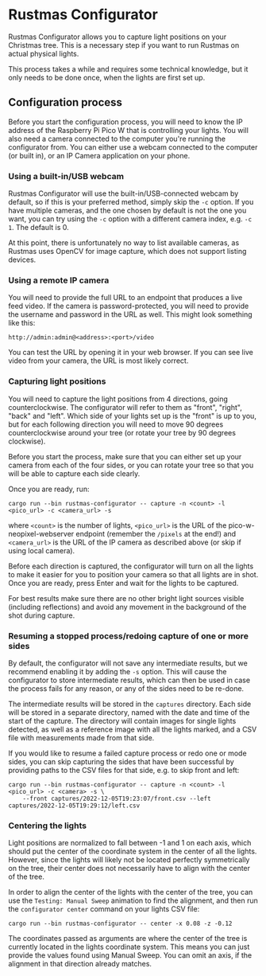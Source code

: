 Rustmas Configurator
====================

Rustmas Configurator allows you to capture light positions on your Christmas tree. This is
a necessary step if you want to run Rustmas on actual physical lights.

This process takes a while and requires some technical knowledge, but it only needs to be done once,
when the lights are first set up.

Configuration process
---------------------

Before you start the configuration process, you will need to know the IP address of
the Raspberry Pi Pico W that is controlling your lights. You will also need a camera connected to
the computer you're running the configurator from. You can either use a webcam connected to
the computer (or built in), or an IP Camera application on your phone.

### Using a built-in/USB webcam

Rustmas Configurator will use the built-in/USB-connected webcam by default, so if this is your
preferred method, simply skip the `-c` option. If you have multiple cameras, and the one chosen
by default is not the one you want, you can try using the `-c` option with a different camera
index, e.g. `-c 1`. The default is 0.

At this point, there is unfortunately no way to list available cameras, as Rustmas uses OpenCV
for image capture, which does not support listing devices.

### Using a remote IP camera

You will need to provide the full URL to an endpoint that produces a live feed video. If the camera
is password-protected, you will need to provide the username and password in the URL as well.
This might look something like this:

```
http://admin:admin@<address>:<port>/video
```

You can test the URL by opening it in your web browser. If you can see live video from your camera,
the URL is most likely correct.

### Capturing light positions

You will need to capture the light positions from 4 directions, going counterclockwise.
The configurator will refer to them as "front", "right", "back" and "left". Which side of your
lights set up is the "front" is up to you, but for each following direction you will need to move
90 degrees counterclockwise around your tree (or rotate your tree by 90 degrees clockwise).

Before you start the process, make sure that you can either set up your camera from each of
the four sides, or you can rotate your tree so that you will be able to capture each side clearly.

Once you are ready, run:

```
cargo run --bin rustmas-configurator -- capture -n <count> -l <pico_url> -c <camera_url> -s
```

where `<count>` is the number of lights, `<pico_url>` is the URL of the pico-w-neopixel-webserver
endpoint (remember the `/pixels` at the end!) and `<camera_url>` is the URL of the IP camera
as described above (or skip if using local camera).

Before each direction is captured, the configurator will turn on all the lights to make it easier
for you to position your camera so that all lights are in shot.  Once you are ready, press Enter
and wait for the lights to be captured.

For best results make sure there are no other bright light sources visible (including reflections)
and avoid any movement in the background of the shot during capture.

### Resuming a stopped process/redoing capture of one or more sides

By default, the configurator will not save any intermediate results, but we recommend enabling it by
adding the `-s` option. This will cause the configurator to store intermediate results, which can
then be used in case the process fails for any reason, or any of the sides need to be re-done.

The intermediate results will be stored in the `captures` directory. Each side will be stored in
a separate directory, named with the date and time of the start of the capture. The directory will
contain images for single lights detected, as well as a reference image with all the lights marked,
and a CSV file with measurements made from that side.

If you would like to resume a failed capture process or redo one or mode sides, you can skip
capturing the sides that have been successful by providing paths to the CSV files for that side,
e.g. to skip front and left:

```
cargo run --bin rustmas-configurator -- capture -n <count> -l <pico_url> -c <camera> -s \
    --front captures/2022-12-05T19:23:07/front.csv --left captures/2022-12-05T19:29:12/left.csv
```

### Centering the lights

Light positions are normalized to fall between -1 and 1 on each axis, which should put the center
of the coordinate system in the center of all the lights. However, since the lights will likely
not be located perfectly symmetrically on the tree, their center does not necessarily have to align
with the center of the tree.

In order to align the center of the lights with the center of the tree, you can use
the `Testing: Manual Sweep` animation to find the alignment, and then run the `configurator center`
command on your lights CSV file:

```
cargo run --bin rustmas-configurator -- center -x 0.08 -z -0.12
```

The coordinates passed as arguments are where the center of the tree is currently located in the
lights coordinate system. This means you can just provide the values found using Manual Sweep.
You can omit an axis, if the alignment in that direction already matches.
